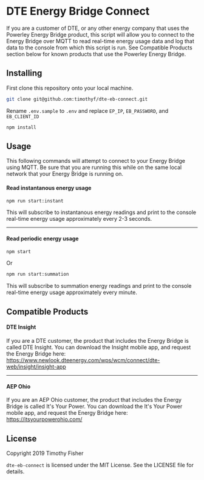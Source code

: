 
# DTE Energy Bridge Connect
If you are a customer of DTE, or any other energy company that uses the Powerley Energy Bridge product, this script will allow you to connect to the Energy Bridge over MQTT to read real-time energy usage data and log that data to the console from which this script is run. See Compatible Products section below for known products that use the Powerley Energy Bridge.

## Installing
First clone this repository onto your local machine.
```sh
git clone git@github.com:timothyf/dte-eb-connect.git
```
Rename `.env.sample` to `.env` and replace `EP_IP`, `EB_PASSWORD`, and `EB_CLIENT_ID`
```sh
npm install
```

## Usage
This following commands will attempt to connect to your Energy Bridge using MQTT. Be sure that you are running this while on the same local network that your Energy Bridge is running on.

#### Read instantanous energy usage
```sh
npm run start:instant
```
This will subscribe to instantanous energy readings and print to the console real-time energy usage approximately every 2-3 seconds.

-------------------------------------------------------
#### Read periodic energy usage
```sh
npm start
```
Or
```sh
npm run start:summation
```
This will subscribe to summation energy readings and print to the console real-time energy usage approximately every minute.

## Compatible Products
#### DTE Insight
If you are a DTE customer, the product that includes the Energy Bridge is called DTE Insight. You can download the Insight mobile app, and request the Energy Bridge here:
https://www.newlook.dteenergy.com/wps/wcm/connect/dte-web/insight/insight-app

-------------------------------------------------------
#### AEP Ohio
If you are an AEP Ohio customer, the product that includes the Energy Bridge is called It's Your Power. You can download the It's Your Power mobile app, and request the Energy Bridge here:
https://itsyourpowerohio.com/

## License
Copyright 2019 Timothy Fisher

`dte-eb-connect` is licensed under the MIT License.
See the LICENSE file for details.
